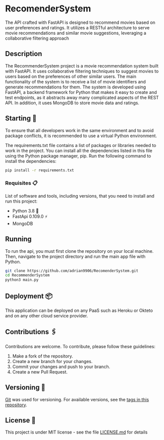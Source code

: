 # RecomenderSystem
The API crafted with FastAPI is designed to recommend movies based on user preferences and ratings. It utilizes a RESTful architecture to serve movie recommendations and similar movie suggestions, leveraging a collaborative filtering approach

## Description

The RecommenderSystem project is a movie recommendation system built with FastAPI. It uses collaborative filtering techniques to suggest movies to users based on the preferences of other similar users. The main functionality of the system is to receive a list of movie identifiers and generate recommendations for them. 
The system is developed using FastAPI, a backend framework for Python that makes it easy to create and test endpoints, as it abstracts away many complicated aspects of the REST API. In addition, it uses MongoDB to store movie data and ratings.

## Starting 🚀

To ensure that all developers work in the same environment and to avoid package conflicts, it is recommended to use a virtual Python environment.

The requirements.txt file contains a list of packages or libraries needed to work in the project. You can install all the dependencies listed in this file using the Python package manager, pip. Run the following command to install the dependencies:
```bash
pip install -r requirements.txt
```

### Requisites 📋

List of software and tools, including versions, that you need to install and run this project:

- Python 3.8 🐍
- FastApi 0.109.0 ⚡
- MongoDB

## Running
To run the api, you must first clone the repository on your local machine. Then, navigate to the project directory and run the main app file with Python.
```bash
git clone https://github.com/adrian9906/RecomenderSystem.git
cd RecommenderSystem
python3 main.py
```
## Deployment 📦

This application can be deployed on any PaaS such as Heroku or Okteto and on any other cloud service provider.

## Contributions 🖇️
Contributions are welcome. To contribute, please follow these guidelines:

1. Make a fork of the repository.
2. Create a new branch for your changes.
3. Commit your changes and push to your branch.
4. Create a new Pull Request.

## Versioning 📌

[Git](https://git-scm.com) was used for versioning. For available versions, see the [tags in this repository](https://github.com/your/project/tags).


## License 📄

This project is under MIT license - see the file [LICENSE.md](https://github.com/adrian9906/RecomenderSystem/blob/main/LICENSE) for details
